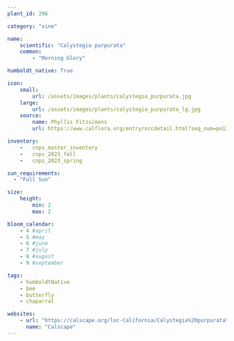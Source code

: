 ```yaml
---
plant_id: 296

category: "vine"

name: 
    scientific: "Calystegia purpurata"
    common: 
        - "Morning Glory" 

humboldt_native: True

icon: 
    small: 
        url: /assets/images/plants/calystegia_purpurata.jpg 
    large: 
        url: /assets/images/plants/calystegia_purpurata_lg.jpg 
    source: 
        name: Phyllis Fitzsimons 
        url: https://www.calflora.org/entry/occdetail.html?seq_num=po134079 

inventory: 
    -   cnps_master_inventory
    -   cnps_2023_fall
    -   cnps_2023_spring

sun_requirements:
  - "Full Sun"

size:
    height: 
        min: 2
        max: 2

bloom_calendar: 
    - 4 #april
    - 5 #may
    - 6 #june
    - 7 #july
    - 8 #august
    - 9 #september

tags: 
    - humboldtNative
    - bee
    - butterfly
    - chaparral

websites:
    - url: "https://calscape.org/loc-California/Calystegia%20purpurata%20(Morning%20Glory)"
      name: "Calscape"
---
```

